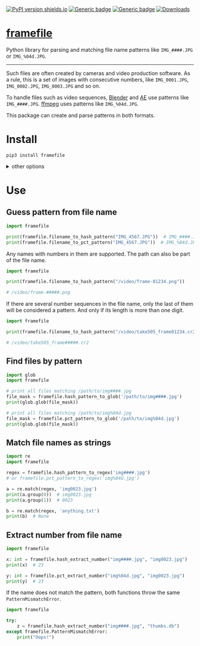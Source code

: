 [![PyPI version shields.io](https://img.shields.io/pypi/v/framefile.svg)](https://pypi.python.org/pypi/framefile/)
[![Generic badge](https://img.shields.io/badge/Python-3.7+-blue.svg)](#)
[![Generic badge](https://img.shields.io/badge/Tested_on-Windows%20|%20Linux-blue.svg)](#)
[![Downloads](https://pepy.tech/badge/framefile/month)](https://pepy.tech/project/framefile)

# [framefile](https://github.com/rtmigo/framefile_py#readme)

Python library for parsing and matching file name patterns like `IMG_####.JPG` or 
`IMG_%04d.JPG`.

---

Such files are often created by cameras and video production software.
As a rule, this is a set of images with consecutive numbers, 
like `IMG_0001.JPG`, `IMG_0002.JPG`, `IMG_0003.JPG` and so on.

To handle files such as video sequences, [Blender](https://www.blender.org/)
and [AE](https://www.adobe.com/products/aftereffects.html) use patterns like
`IMG_####.JPG`. [ffmpeg](https://www.ffmpeg.org/) uses patterns like
`IMG_%04d.JPG`.

This package can create and parse patterns in both formats.

# Install

```
pip3 install framefile
```

<details>
<summary>other options</summary>

#### Install pre-release from GitHub:
```
pip3 install git+https://github.com/rtmigo/framefile_py@staging#egg=framefile
```

</details>

# Use

## Guess pattern from file name

```python
import framefile

print(framefile.filename_to_hash_pattern("IMG_4567.JPG"))  # IMG_####.JPG
print(framefile.filename_to_pct_pattern("IMG_4567.JPG"))  # IMG_%04d.JPG
```

Any names with numbers in them are supported. The path can also be part of 
the file name.

```python
import framefile

print(framefile.filename_to_hash_pattern("/video/frame-01234.png"))

# /video/frame-#####.png
```

If there are several number sequences in the file name, only the last of them 
will be considered a pattern. And only if its length is more than one digit.

```python
import framefile

print(framefile.filename_to_hash_pattern("/video/take505_frame01234.cr2"))

# /video/take505_frame#####.cr2
```


## Find files by pattern

```python
import glob
import framefile

# print all files matching /path/to/img####.jpg
file_mask = framefile.hash_pattern_to_glob('/path/to/img####.jpg')
print(glob.glob(file_mask))

# print all files matching /path/to/img%04d.jpg
file_mask = framefile.pct_pattern_to_glob('/path/to/img%04d.jpg')
print(glob.glob(file_mask))
```

## Match file names as strings

```python
import re
import framefile

regex = framefile.hash_pattern_to_regex('img####.jpg')
# or framefile.pct_pattern_to_regex('img%04d.jpg')

a = re.match(regex, 'img0023.jpg')
print(a.group(0))  # img0023.jpg
print(a.group(1))  # 0023

b = re.match(regex, 'anything.txt')
print(b)  # None
```

## Extract number from file name

```python
import framefile

x: int = framefile.hash_extract_number("img####.jpg", "img0023.jpg")
print(x)  # 23

y: int = framefile.pct_extract_number("img%04d.jpg", "img0023.jpg")
print(y)  # 23
```

If the name does not match the pattern, both functions throw the same `PatternMismatchError`.

```python
import framefile

try:
    z = framefile.hash_extract_number("img####.jpg", "thumbs.db")
except framefile.PatternMismatchError:
    print("Oops!")
```
